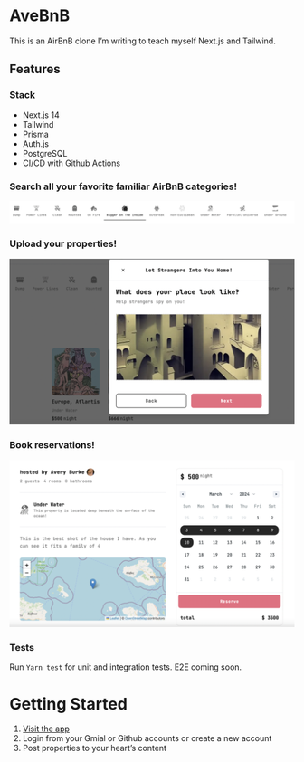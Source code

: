 # AveBnB

This is an AirBnB clone I’m writing to teach myself Next.js and Tailwind.

## Features

### Stack

* Next.js 14
* Tailwind
* Prisma
* Auth.js
* PostgreSQL
* CI/CD with Github Actions

### Search all your favorite familiar AirBnB categories!
![categories](./readme_images/AveBnB_categories_2.png)

### Upload your properties!
![post](./readme_images//upload_place.png)

### Book reservations!
![reservation](./readme_images/reserve.png)

### Tests

Run `Yarn test` for unit and integration tests. E2E coming soon.

# Getting Started

1. [Visit the app]( https://avebnb.vercel.app/)
1. Login from your Gmial or Github accounts or create a new account
1. Post properties to your heart’s content
